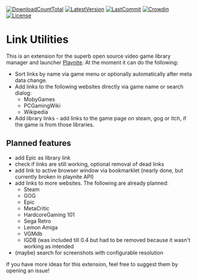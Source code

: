 [![DownloadCountTotal](https://img.shields.io/github/downloads/HerrKnarz/Playnite-Extension-LinkUtilities/total?style=flat)](https://github.com/HerrKnarz/Playnite-Extension-LinkUtilities/archive/refs/heads/master.zip)
[![LatestVersion](https://img.shields.io/github/v/release/HerrKnarz/Playnite-Extension-LinkUtilities?include_prereleases&style=flat)](https://github.com/HerrKnarz/Playnite-Extension-LinkUtilities/releases)
[![LastCommit](https://img.shields.io/github/last-commit/HerrKnarz/Playnite-Extension-LinkUtilities?style=flat)](https://github.com/HerrKnarz/Playnite-Extension-LinkUtilities/commits/master)
[![Crowdin](https://badges.crowdin.net/playnite-extension-linkutiliti/localized.svg)](https://crowdin.com/project/playnite-extension-linkutiliti)
[![License](https://img.shields.io/github/license/HerrKnarz/Playnite-Extension-LinkUtilities?style=flat)](https://github.com/HerrKnarz/Playnite-Extension-LinkUtilities/blob/master/LICENSE.txt)

# Link Utilities

This is an extension for the superb open source video game library manager and launcher [Playnite](http://playnite.link/). At the moment it can do the following:

- Sort links by name via game menu or optionally automatically after meta data change.
- Add links to the following websites directly via game name or search dialog:
  - MobyGames
  - PCGamingWiki
  - Wikipedia
- Add library links - add links to the game page on steam, gog or itch, if the game is from those libraries.

## Planned features
- add Epic as library link
- check if links are still working, optional removal of dead links
- add link to active browser window via bookmarklet (nearly done, but currently broken in playnite API)
- add links to more websites. The following are already planned:
  - Steam
  - GOG
  - Epic
  - MetaCritic
  - HardcoreGaming 101
  - Sega Retro
  - Lemon Amiga
  - VGMdb
  - IGDB (was included till 0.4 but had to be removed because it wasn't working as intended
- (maybe) search for screenshots with configurable resolution

If you have more ideas for this extension, feel free to suggest them by opening an issue!
